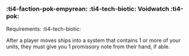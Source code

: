 ### :ti4-faction-pok-empyrean: :ti4-tech-biotic: **Voidwatch** :ti4-pok:

Requirements: :ti4-tech-biotic:

After a player moves ships into a system that contains 1 or more of your units, they must give you 1 promissory note from their hand, if able.
